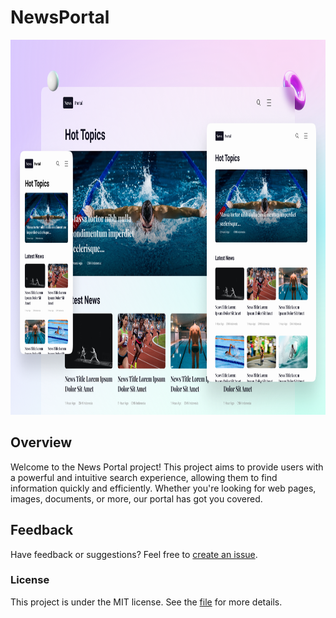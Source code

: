 # NewsPortal

<p align="center">
  <img height="600em" src="assets/to_readme/Thumbnail.png"
</p>

## Overview

Welcome to the News Portal project! This project aims to provide users with a powerful and intuitive search experience, allowing them to find information quickly and efficiently. Whether you're looking for web pages, images, documents, or more, our portal has got you covered.

## Feedback

Have feedback or suggestions? Feel free to [create an issue](https://github.com/viniciusnevescosta/news-portal/issues).

### License
This project is under the MIT license. See the [file](LICENSE) for more details.
